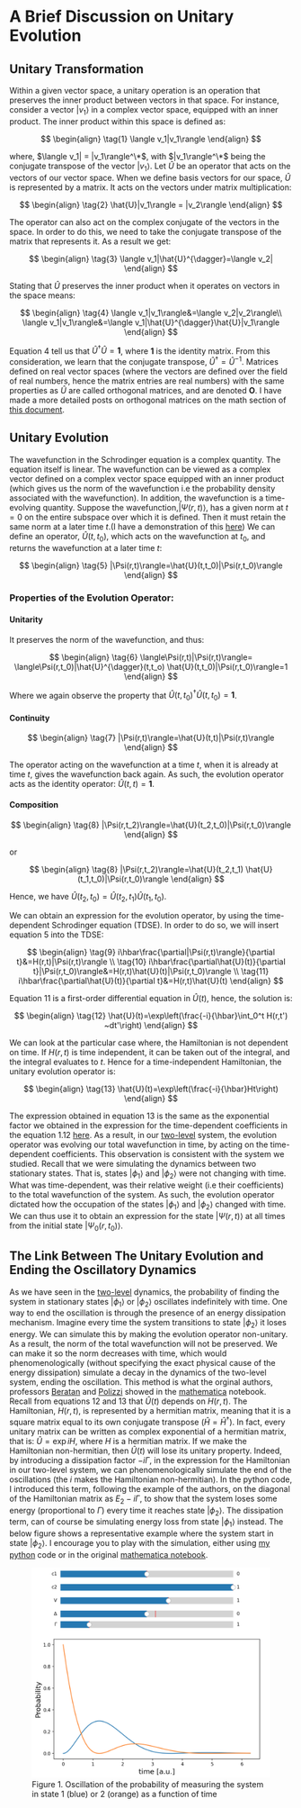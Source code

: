 # A Brief Discussion on Unitary Evolution

## Unitary Transformation


Within a given vector space, a unitary operation is an operation that preserves the inner product between vectors 
in that space. For instance, consider a vector $|v_1\rangle$
in a complex vector space, equipped with an inner product. The inner product within this space 
is defined as:

$$
\begin{align}
\tag{1}
\langle v_1|v_1\rangle
\end{align}
$$

where, $\langle v_1| = |v_1\rangle^\*$, with $|v_1\rangle^\*$ being the conjugate transpose of the vector $|v_1\rangle$.
Let $\hat{U}$ be an operator that acts on the vectors of our vector space. 
When we define basis vectors for our space, $\hat{U}$ is represented by a matrix.
It acts on the vectors under matrix multiplication:

$$
\begin{align}
\tag{2}
\hat{U}|v_1\rangle = |v_2\rangle
\end{align}
$$

The operator can also act on the complex conjugate of the vectors in the space. In order to do this, 
we need to take the conjugate transpose of the matrix that represents it. As a result we get:

$$
\begin{align}
\tag{3}
\langle v_1|\hat{U}^{\dagger}=\langle v_2|
\end{align}
$$

Stating that $\hat{U}$ preserves the inner product when it operates on vectors in the space means:

$$
\begin{align}
\tag{4}
\langle v_1|v_1\rangle&=\langle v_2|v_2\rangle\\
\langle v_1|v_1\rangle&=\langle v_1|\hat{U}^{\dagger}\hat{U}|v_1\rangle
\end{align}
$$

Equation 4 tell us that $\hat{U}^{\dagger}\hat{U}=\mathbf{1}$, where $\mathbf{1}$ is the identity matrix.
From this consideration, 
we learn that the conjugate transpose, $\hat{U}^{\dagger}=\hat{U}^{-1}$.
Matrices defined on real vector spaces (where the vectors are defined over the field of real numbers, hence the matrix entries are real numbers) 
with the same properties as $\hat{U}$ are
called orthogonal matrices, and are denoted $\mathbf{O}$. I have made a more detailed posts on orthogonal matrices
on the math section of [this document](/projects/quantumdynamics/Quantum_dynamics_two_levelsystem.pdf).

## Unitary Evolution

The wavefunction in the Schrodinger equation is a complex quantity. The equation itself is linear. 
The wavefunction can be viewed as a complex vector defined on a complex vector space equipped with an inner product (which gives us
the norm of the wavefunction i.e the probability density associated with the wavefunction). 
In addition, the wavefunction is a time-evolving quantity. Suppose the wavefunction,$|\Psi(r,t)\rangle$, 
has a given norm at $t=0$ on the entire
subspace over which it is defined. Then it must retain the same norm at a later time $t$.(I have a demonstration of this [here](../Miscellaneous/slides/Prob_densisty_current_momentum.pdf))
We can define an operator, $\hat{U}(t,t_0)$, which acts on the wavefunction at $t_0$, and returns the wavefunction at a later time $t$:

$$
\begin{align}
\tag{5}
|\Psi(r,t)\rangle=\hat{U}(t,t_0)|\Psi(r,t_0)\rangle
\end{align}
$$

### Properties of the Evolution Operator: 

#### Unitarity 

It preserves the norm of the wavefunction, and thus:

$$
\begin{align}
\tag{6}
\langle\Psi(r,t)|\Psi(r,t)\rangle= \langle\Psi(r,t_0)|\hat{U}^{\dagger}(t,t_o)  \hat{U}(t,t_0)|\Psi(r,t_0)\rangle=1
\end{align}
$$

Where we again observe the property that $\hat{U}(t,t_0)^{\dagger}\hat{U}(t,t_0)=\mathbf{1}$.

#### Continuity

$$
\begin{align}
\tag{7}
|\Psi(r,t)\rangle=\hat{U}(t,t)|\Psi(r,t)\rangle
\end{align}
$$

The operator acting on the wavefunction at a time $t$, when it is already at time $t$, gives the wavefunction back again. 
As such, the evolution operator acts as the identity operator: $\hat{U}(t,t)=\mathbf{1}$.

#### Composition 

$$
\begin{align}
\tag{8}
|\Psi(r,t_2)\rangle=\hat{U}(t_2,t_0)|\Psi(r,t_0)\rangle
\end{align}
$$

or 

$$
\begin{align}
\tag{8}
|\Psi(r,t_2)\rangle=\hat{U}(t_2,t_1) \hat{U}(t_1,t_0)|\Psi(r,t_0)\rangle
\end{align}
$$

Hence, we have $\hat{U}(t_2,t_0)=\hat{U}(t_2,t_1) \hat{U}(t_1,t_0)$.

We can obtain an expression for the evolution operator, by using the time-dependent Schrodinger equation (TDSE).
In order to do so, we will insert equation 5 into the TDSE:

$$
\begin{align}
\tag{9}
i\hbar\frac{\partial|\Psi(r,t)\rangle}{\partial t}&=H(r,t)|\Psi(r,t)\rangle \\
\tag{10}
i\hbar\frac{\partial\hat{U}(t)}{\partial t}|\Psi(r,t_0)\rangle&=H(r,t)\hat{U}(t)|\Psi(r,t_0)\rangle \\
\tag{11}
i\hbar\frac{\partial\hat{U}(t)}{\partial t}&=H(r,t)\hat{U}(t)
\end{align}
$$

Equation 11 is a first-order differential equation in $\hat{U}(t)$, hence, the solution is: 

$$
\begin{align}
\tag{12}
\hat{U}(t)=\exp\left(\frac{-i}{\hbar}\int_0^t H(r,t') ~dt'\right)
\end{align}
$$

We can look at the particular case where, the Hamiltonian is not dependent on time.
If $H(r,t)$ is time independent, it can be taken out of the integral, and the integral evaluates to $t$.
Hence for a time-independent Hamiltonian, the unitary evolution operator is:

$$
\begin{align}
\tag{13}
\hat{U}(t)=\exp\left(\frac{-i}{\hbar}Ht\right)
\end{align}
$$

The expression obtained in equation 13 is the same as the exponential factor we obtained in the expression for the time-dependent coefficients
in the equation 1.12 [here](/twolevel.md). As a result, in our [two-level](/twolevel.md) system, 
the evolution operator was evolving our total wavefunction in time, by acting on the time-dependent coefficients. 
This observation is consistent with the system we studied. Recall that we were simulating the dynamics between two stationary states. That is, 
states $|\phi_1\rangle$ and $|\phi_2\rangle$ were not changing with time. What was time-dependent, was their relative weight (i.e their coefficients)
to the total wavefunction of the system. As such, the evolution operator dictated how the occupation of the states $|\phi_1\rangle$ and $|\phi_2\rangle$ changed with time.
We can thus use it to obtain an expression for the state $|\Psi(r,t)\rangle$ at all times from the initial state $|\Psi_0(r,t_0)\rangle$.

## The Link Between The Unitary Evolution and Ending the Oscillatory Dynamics

As we have seen in the [two-level](/twolevel.md) dynamics, 
the probability of finding the system in stationary states $|\phi_1\rangle$ or $|\phi_2\rangle$ oscillates indefinitely with time. 
One way to end the oscillation is through the presence of an energy dissipation mechanism. Imagine every time the system transitions to
 state $|\phi_2\rangle$ it loses energy. We can simulate this by making the evolution operator non-unitary. As a result, the norm of the total 
 wavefunction will not be preserved. We can make it so the norm decreases with time, which would phenomenologically (without specifying the exact physical cause of the energy dissipation) simulate a decay in the dynamics of the two-level system, ending the oscillation. This method is what the orginal authors, 
 professors [Beratan](https://beratanlab.chem.duke.edu/) and [Polizzi](https://www.polizzilab.org/) showed in the [mathematica](https://pubs.acs.org/doi/10.1021/acs.jchemed.5b00662) notebook.  
 Recall from equations 12 and 13 that $\hat{U}(t)$ depends on $H(r,t)$. The Hamiltonian, $H(r,t)$,
 is represented by a hermitian matrix, meaning that it is a square matrix equal to its own conjugate transpose $\left(\hat{H}=\hat{H}^{\dagger}\right)$.
 In fact, every unitary matrix can be written as complex exponential of a hermitian matrix, that is: $\hat{U}=\exp{iH}$, where $H$ is a hermitian matrix.
 If we make the Hamiltonian non-hermitian, then $\hat{U}(t)$ will lose its unitary property. Indeed, by introducing a dissipation factor $-i\Gamma$,
 in the expression for the Hamiltonian in our two-level system, we can phenomenologically simulate the end of the oscillations (the $i$ makes the Hamiltonian non-hermitian). In the python code, 
 I introduced this term, following the example of the authors, on the diagonal of the Hamiltonian matrix as $E_2-i\Gamma$, to show that the system loses some energy (proportional to $\Gamma$) every time it reaches state $|\phi_2\rangle$. The dissipation term, can of course be simulating energy loss from state $|\phi_1\rangle$ instead.
 The below figure shows a representative example where the system start in state $|\phi_2\rangle$. I encourage you to play with the simulation, either using
 [my python](https://github.com/kekeedme/qdwtd/blob/main/two_levelsystem_withending.py) code or in the original [mathematica notebook](https://pubs.acs.org/doi/10.1021/acs.jchemed.5b00662).
 
 <figure>
    <img src="/projects/quantumdynamics/images/dynamics_dissipation.png" alt="figure">
    <figcaption>Figure 1. Oscillation of the probability of measuring the system in state 1 (blue) or 2 (orange) as a function of time  </figcaption>
</figure>   
